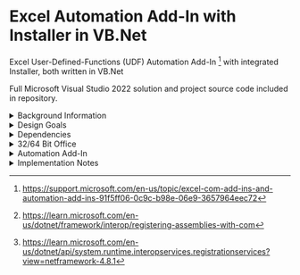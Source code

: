 # Excel Automation Add-In with Installer in VB.Net
Excel User-Defined-Functions (UDF) Automation Add-In [^2] with integrated Installer, both written in VB.Net

Full Microsoft Visual Studio 2022 solution and project source code included in repository.

<details><summary>Background Information</summary>
<p>
  
Excel User-Defined Functions (UDFs) as developed in VB.Net have been around for many years, early examples of which include - 

* http://www.cpearson.com/Excel/CreatingNETFunctionLib.aspx

* https://www.codeproject.com/Articles/7753/Create-an-Automation-Add-In-for-Excel-using-NET

Whilst these functions work well, the deployment of them can be more problematic, particularly where end users may not be familiar with, or are permitted to run command-line utilities such as [Regasm](https://learn.microsoft.com/en-us/dotnet/framework/tools/regasm-exe-assembly-registration-tool) to complete the installation. 

</p>
</details>  

<details><summary>Design Goals</summary>
<p>

The design goals for this project are therefore :-

* Working Excel Automation Add-In with sample functions provided
* Integrated 'Click-Through' Installer, more familiar to end-users
* All development in VB.Net, using Microsoft Visual Studio 2022
* No third-party libraries or utilities required
* Coding style to support infrequent developers
* Configurable for 32-Bit or 64-Bit Office - see later for details

</p>
</details> 

<details><summary>Dependencies</summary>
<p>

A Windows PC with the following software installed is required to build the solution 

* Microsoft Windows 10, 64-Bit
* Microsoft .Net Framework 4.7.2
* Microsoft Office/Excel 32-Bit or 64-Bit
* Microsoft Visual Studio 2022 (any edition)

A 'fresh build' of all the above components is recommended, on a dedicated development PC if possible, and with all updates applied.

Visual Studio should have the following items installed

* Workload [.Net Desktop Development](/SCREENSHOTS/VISUAL_STUDIO_WORKLOAD_DOTNET_DESKTOP.png)
* Workload [Office/Sharepoint Development](/SCREENSHOTS/VISUAL_STUDIO_WORKLOAD_OFFICE_DEVELOPMENT.png)
* Extension [Visual Studio Installer Projects 2022](/SCREENSHOTS/VISUAL_STUDIO_EXTENSIONS.png)

<details><summary>Optional Utilities</summary>
<p>

The following utility is useful to inspect the Registration process, but is not mandatory.

* https://www.nirsoft.net/utils/registered_dll_view.html

</p>
</details> 

</p>
</details> 

<details><summary>32/64 Bit Office</summary>  
<p>

The Automation Add-In is registered during the installation process. 
  
Different values need to be written to the [Registry](OFFICE_32_64.md) for 32-Bit and 64-Bit version of Office.

The installer class provides these values, [Custom Action Properties](/SCREENSHOTS/CUSTOM_ACTIONS_RUN64BIT.png) should be set for the version required.

Separate 32/64 Bit installer projects are provided and should be built for each version required. 

</p>
</details> 

<details><summary>Automation Add-In</summary>  
<p>

<details><summary>Automation Add-In - User Installation</summary>  
<p>

Visual Studio generates two output files, `setup.exe` and `AUTO_INSTALLER.msi` from each Installer project

Either of these files can be distributed to, and run by end users, to install and uninstall as required. 

</p>
</details> 

<details><summary>Automation Add-In - Excel Configuration</summary>
<p>

After running the [installer](/SCREENSHOTS/USER_INSTALL_01.jpg), users need to configure Excel to enable the Automation Add-In.

From Excel > File > Options > [Add-Ins](/SCREENSHOTS/EXCEL_ADDIN_01.png) > [Manage Excel Add-Ins](/SCREENSHOTS/EXCEL_ADDIN_02.png) 

Click on Automation, scroll down and select [AUTOMATION.Functions](/SCREENSHOTS/EXCEL_ADDIN_03.png)

Click [OK](/SCREENSHOTS/EXCEL_ADDIN_04.png) to confirm

</p>
</details> 

<details><summary>Automation Add-In - Excel Formulas</summary>
<p>
  
Two sample [Excel formulas](/SCREENSHOTS/EXCEL_FORMULAS_01.png) are supplied

`=IFX()` in a Worksheet cell returns the text string `AUTO FX OK`

`=TIMENOW()` in a Worksheet cell returns the current time with milliseconds e.g. `12:34:56.789`

This is a 'Volatile' function and will re-calculate when the F9 key is pressed or another cell changes. 

Functions offered by the Add-In can be listed by clicking on Formulas > Insert Function and selecting [AUTOMATION.Functions](/SCREENSHOTS/EXCEL_INSERT_FUNCTION.png)
as a category

</p>
</details> 

<details><summary>Automation Add-In - Uninstalling</summary>
<p>

Users can uninstall the Add-In by right-clicking the Windows Start button and selecting [Apps and Features](/SCREENSHOTS/APPS_AND_FEATURES.png)

Scroll down to *Automation FX* and select Uninstall

</p>
</details> 

</p>
</details> 

<details><summary>Implementation Notes</summary>
<p>

<details><summary>Installer Class Module</summary>
<p>

#### Installer Class Module
Class module `Installer.vb` performs the Assembly Registration and Registry updates required when the developer or end-user runs the installer .exe or .msi program. 

Tag `<System.ComponentModel.RunInstaller(True)>` is provided automatically by vb.net in file `Installer.Designer.vb` when a new Installer class module is added to a project.

This tag is used by the installer program to call `Public Overrides Sub Install(stateSaver As IDictionary)` via [Custom Action Properties](/SCREENSHOTS/CUSTOM_ACTIONS_INSTALLERCLASS.png) in project AUTO_INSTALLER.

Sub `Install` then calls `RegisterAssembly` which is functionally equivalent [^1] to running `RegAsm.exe` manually. 

`RegAsm.exe` itself  _uses methods exposed by RegistrationServices_ [^3]

</p>
</details> 

<details><summary>COM Configuration Properties</summary>
<p>

#### Project AUTO_FUNCTIONS - Properties
The following points should always be observed to avoid performing any conflicting Registry updates during development and testing.

In project AUTO_FUNCTIONS > Properties, the options below should **not** be selected at any time.
- [ ] `Register for COM Interop` in section Compile 
- [ ] `Make assembly COM-Visible` in section Application > Assembly Information

Tags `<ComRegisterFunction>` and  `<ComUnRegisterFunction>` should also **not** be used in any module.

___

#### Projects AUTO_INSTALLER_nn - Primary Output Properties

In projects AUTO_INSTALLER_nn > Primary Output Properties, [Register](/SCREENSHOTS/PRIMARY_OUTPUT_DO_NOT_REGISTER.png) should be set to **vsdrpDoNotRegister**

</p>
</details> 

</p>
</details> 

  
[^1]:https://learn.microsoft.com/en-us/dotnet/framework/interop/registering-assemblies-with-com

[^2]:https://support.microsoft.com/en-us/topic/excel-com-add-ins-and-automation-add-ins-91f5ff06-0c9c-b98e-06e9-3657964eec72

[^3]:https://learn.microsoft.com/en-us/dotnet/api/system.runtime.interopservices.registrationservices?view=netframework-4.8.1
